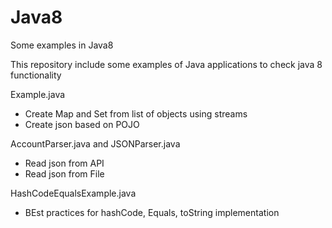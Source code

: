 # Java8
Some examples in Java8

This repository include some examples of Java applications to check java 8 functionality

Example.java 
- Create Map and Set from list of objects using streams
- Create json based on POJO

AccountParser.java and JSONParser.java
- Read json from API
- Read json from File

HashCodeEqualsExample.java
- BEst practices for hashCode, Equals, toString implementation
